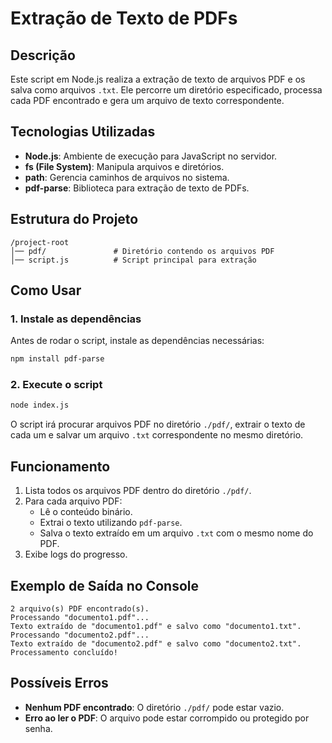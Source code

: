 # Extração de Texto de PDFs

## Descrição
Este script em Node.js realiza a extração de texto de arquivos PDF e os salva como arquivos `.txt`. Ele percorre um diretório especificado, processa cada PDF encontrado e gera um arquivo de texto correspondente.

## Tecnologias Utilizadas
- **Node.js**: Ambiente de execução para JavaScript no servidor.
- **fs (File System)**: Manipula arquivos e diretórios.
- **path**: Gerencia caminhos de arquivos no sistema.
- **pdf-parse**: Biblioteca para extração de texto de PDFs.

## Estrutura do Projeto
```
/project-root
│── pdf/               # Diretório contendo os arquivos PDF
│── script.js          # Script principal para extração
```

## Como Usar
### 1. Instale as dependências
Antes de rodar o script, instale as dependências necessárias:
```sh
npm install pdf-parse
```

### 2. Execute o script
```sh
node index.js
```

O script irá procurar arquivos PDF no diretório `./pdf/`, extrair o texto de cada um e salvar um arquivo `.txt` correspondente no mesmo diretório.

## Funcionamento
1. Lista todos os arquivos PDF dentro do diretório `./pdf/`.
2. Para cada arquivo PDF:
   - Lê o conteúdo binário.
   - Extrai o texto utilizando `pdf-parse`.
   - Salva o texto extraído em um arquivo `.txt` com o mesmo nome do PDF.
3. Exibe logs do progresso.

## Exemplo de Saída no Console
```
2 arquivo(s) PDF encontrado(s).
Processando "documento1.pdf"...
Texto extraído de "documento1.pdf" e salvo como "documento1.txt".
Processando "documento2.pdf"...
Texto extraído de "documento2.pdf" e salvo como "documento2.txt".
Processamento concluído!
```

## Possíveis Erros
- **Nenhum PDF encontrado**: O diretório `./pdf/` pode estar vazio.
- **Erro ao ler o PDF**: O arquivo pode estar corrompido ou protegido por senha.

